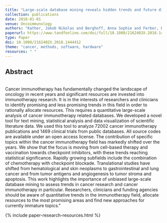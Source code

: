 ```yaml
---
title: "Large-scale database mining reveals hidden trends and future directions for cancer immunotherapy"
collection: publications
date: 2018-01-01
venue: Oncoimmunology
authors: "Kather, Jakob Nikolas and Berghoff, Anna Sophie and Ferber, Dyke and Suarez-Carmona, Meggy and Reyes-Aldasoro, Constantino Carlos and Valous, Nektarios A. and Rojas-Moraleda, Rodrigo and Jäger, Dirk and Halama, Niels"
paperurl: https://www.tandfonline.com/doi/full/10.1080/2162402X.2018.1444412
type: Paper
doi: 10.1080/2162402X.2018.1444412
theme: "cancer, methods, software, hardware"
resources: " "
---
```

<h2> Abstract </h2>  <br> Cancer immunotherapy has fundamentally changed the landscape of oncology in recent years and significant resources are invested into immunotherapy research. It is in the interests of researchers and clinicians to identify promising and less promising trends in this field in order to rationally allocate resources. This requires a quantitative large-scale analysis of cancer immunotherapy related databases. We developed a novel tool for text mining, statistical analysis and data visualization of scientific literature data. We used this tool to analyze 72002 cancer immunotherapy publications and 1469 clinical trials from public databases. All source codes are available under an open access license. The contribution of specific topics within the cancer immunotherapy field has markedly shifted over the years. We show that the focus is moving from cell-based therapy and vaccination towards checkpoint inhibitors, with these trends reaching statistical significance. Rapidly growing subfields include the combination of chemotherapy with checkpoint blockade. Translational studies have shifted from hematological and skin neoplasms to gastrointestinal and lung cancer and from tumor antigens and angiogenesis to tumor stroma and apoptosis. This work highlights the importance of unbiased large-scale database mining to assess trends in cancer research and cancer immunotherapy in particular. Researchers, clinicians and funding agencies should be aware of quantitative trends in the immunotherapy field, allocate resources to the most promising areas and find new approaches for currently immature topics."

{% include paper-research-resources.html %}
